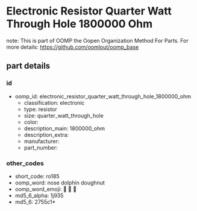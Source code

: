 # Electronic Resistor Quarter Watt Through Hole 1800000 Ohm  

note: This is part of OOMP the Oopen Organization Method For Parts. For more details: https://github.com/oomlout/oomp_base

##  part details





### id
* oomp_id: electronic_resistor_quarter_watt_through_hole_1800000_ohm
  * classification: electronic
  * type: resistor
  * size: quarter_watt_through_hole
  * color: 
  * description_main: 1800000_ohm
  * description_extra: 
  * manufacturer: 
  * part_number: 

### other_codes
* short_code: ro185
* oomp_word: nose dolphin doughnut
* oomp_word_emoji: :nose: :dolphin: :doughnut:
* md5_6_alpha: 1j935
* md5_6: 2755c1* 